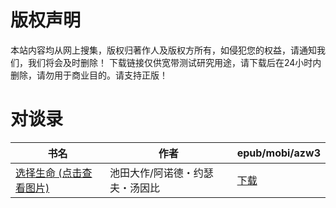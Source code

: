 # 版权声明

本站内容均从网上搜集，版权归著作人及版权方所有，如侵犯您的权益，请通知我们，我们将会及时删除！ 下载链接仅供宽带测试研究用途，请下载后在24小时内删除，请勿用于商业目的。请支持正版！

# 对谈录

| 书名 | 作者 | epub/mobi/azw3 |
| --- | --- | --- |
| [选择生命 (点击查看图片)](https://www.dushupai.com/attachment/2024/06/09/cf3388998078357d.jpg) | 池田大作/阿诺德・约瑟夫・汤因比 | [下载](https://url89.ctfile.com/f/31084289-1357054378-95bb9a?p=8866) |
